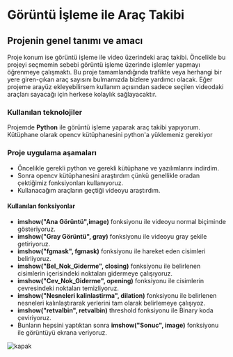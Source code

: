 # Görüntü İşleme ile Araç Takibi
##  Projenin genel tanımı ve amacı

Proje konum ise görüntü işleme ile video üzerindeki araç takibi.
Öncelikle bu projeyi seçmemin sebebi görüntü işleme üzerinde işlemler yapmayı öğrenmeye çalışmaktı. 
Bu proje tamamlandığında trafikte veya herhangi bir yere giren-çıkan araç sayısını bulmamızda bizlere yardımcı olacak.
Eğer projeme arayüz ekleyebilirsem kullanım açısından sadece seçilen videodaki araçları sayacağı için herkese kolaylık sağlayacaktır.

### Kullanılan teknolojiler
Projemde **Python** ile görüntü işleme yaparak araç takibi yapıyorum.
Kütüphane olarak opencv kütüphanesini python'a yüklemeniz gerekiyor

### Proje uygulama aşamaları
* Öncelikle gerekli python ve gerekli kütüphane ve yazılımlarını indirdim.
* Sonra opencv kütüphanesini araştırdım çünkü genellikle oradan çektiğimiz fonksiyonları kullanıyoruz.
* Kullanacağım araçların geçtiği videoyu araştırdım.
#### Kullanılan fonksiyonlar
* **imshow("Ana Görüntü",image)** fonksiyonu ile videoyu normal biçiminde gösteriyoruz.
* **imshow("Gray Görüntü", gray)** fonksiyonu ile videoyu gray şekile getiriyoruz.
* **imshow("fgmask", fgmask)** fonksiyonu ile hareket eden cisimleri belirliyoruz.
* **imshow("Bel_Nok_Giderme", closing)** fonksiyonu ile belirlenen cisimlerin içerisindeki noktaları gidermeye çalışıyoruz.
* **imshow("Cev_Nok_Giderme", opening)** fonksiyonu ile cisimlerin çevresindeki noktaları temizliyoruz.
* **imshow("Nesneleri kalinlastirma", dilation)** fonksiyonu ile belirlenen nesneleri kalınlaştırarak yerlerini tam olarak belirlemeye çalışıyoz.
* **imshow("retvalbin", retvalbin)** threshold fonksiyonu ile Binary koda çeviriyoruz.
* Bunların hepsini yaptıktan sonra **imshow("Sonuc", image)** fonksiyonu ile görüntüyü ekrana veriyoruz.

![kapak](C:\Users\Enes\Desktop\images\kapak.png)
